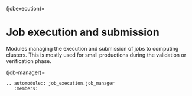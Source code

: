 (jobexecution)=

# Job execution and submission

Modules managing the execution and submission of jobs to computing clusters.
This is mostly used for small productions during the validation or verification phase.

(job-manager)=

```{eval-rst}
.. automodule:: job_execution.job_manager
   :members:
```
